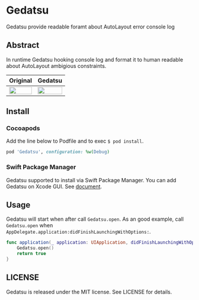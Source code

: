 # Gedatsu
Gedatsu provide readable foramt about AutoLayout error console log

## Abstract
In runtime Gedatsu hooking console log and format it to human readable about AutoLayout ambigious constraints.

| Original |  Gedatsu  |
| ---- | ---- |
|  <img width="100%" src="https://github.com/bannzai/Gedatsu/blob/master/docs/autolayout.png" />  |  <img width="100%" src="https://github.com/bannzai/Gedatsu/blob/master/docs/gedatsu.png" />  |

## Install
### Cocoapods
Add the line below to Podfile and to exec `$ pod install`.
```ruby
pod 'Gedatsu', configuration: %w(Debug)
```

### Swift Package Manager
Gedatsu supported to install via Swift Package Manager.
You can add Gedatsu on Xcode GUI. See [document](https://developer.apple.com/documentation/xcode/adding_package_dependencies_to_your_app). 

## Usage
Gedatsu will start when after call `Gedatsu.open`.
As an good example, call `Gedatsu.open` when `AppDelegate.application:didFinishLaunchingWithOptions:`.

```swift
func application(_ application: UIApplication, didFinishLaunchingWithOptions launchOptions: [UIApplication.LaunchOptionsKey: Any]?) -> Bool {
    Gedatsu.open()
    return true
}
```

## LICENSE
Gedatsu is released under the MIT license. See LICENSE for details.
